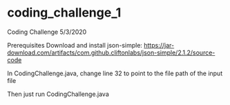 # coding_challenge_1
Coding Challenge 5/3/2020

Prerequisites
Download and install json-simple: https://jar-download.com/artifacts/com.github.cliftonlabs/json-simple/2.1.2/source-code

In CodingChallenge.java, change line 32 to point to the file path of the input file

Then just run CodingChallenge.java
